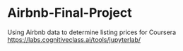 # Airbnb-Final-Project
Using Airbnb data to determine listing prices for Coursera
https://labs.cognitiveclass.ai/tools/jupyterlab/
